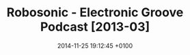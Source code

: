 ---
layout: post
title: "Robosonic - Electronic Groove Podcast [2013-03]"
date: 2014-11-25 19:12:45 +0100
track_id: 81297489
track_url: https://soundcloud.com/robosonic/robosonic-electronic-groove
---